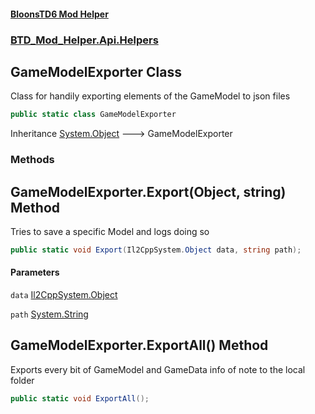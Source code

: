 #### [BloonsTD6 Mod Helper](index.md 'index')
### [BTD_Mod_Helper.Api.Helpers](index.md#BTD_Mod_Helper.Api.Helpers 'BTD_Mod_Helper.Api.Helpers')

## GameModelExporter Class

Class for handily exporting elements of the GameModel to json files

```csharp
public static class GameModelExporter
```

Inheritance [System.Object](https://docs.microsoft.com/en-us/dotnet/api/System.Object 'System.Object') &#129106; GameModelExporter
### Methods

<a name='BTD_Mod_Helper.Api.Helpers.GameModelExporter.Export(Il2CppSystem.Object,string)'></a>

## GameModelExporter.Export(Object, string) Method

Tries to save a specific Model and logs doing so

```csharp
public static void Export(Il2CppSystem.Object data, string path);
```
#### Parameters

<a name='BTD_Mod_Helper.Api.Helpers.GameModelExporter.Export(Il2CppSystem.Object,string).data'></a>

`data` [Il2CppSystem.Object](https://docs.microsoft.com/en-us/dotnet/api/Il2CppSystem.Object 'Il2CppSystem.Object')

<a name='BTD_Mod_Helper.Api.Helpers.GameModelExporter.Export(Il2CppSystem.Object,string).path'></a>

`path` [System.String](https://docs.microsoft.com/en-us/dotnet/api/System.String 'System.String')

<a name='BTD_Mod_Helper.Api.Helpers.GameModelExporter.ExportAll()'></a>

## GameModelExporter.ExportAll() Method

Exports every bit of GameModel and GameData info of note to the local folder

```csharp
public static void ExportAll();
```